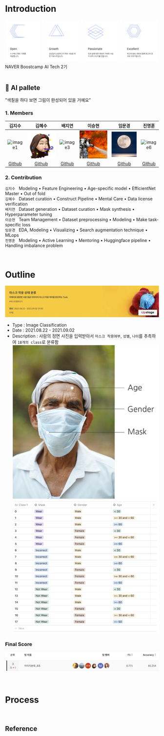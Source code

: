 <br/>

# Introduction  
![value_boostcamp](./_img/value_boostcamp.png)  
NAVER Boostcamp AI Tech 2기  
<br/>

## 🎨 AI pallete  
”색칠을 하다 보면 그림이 완성되어 있을 거예요”  
### 1. Members  
   
김지수|김혜수|배지연|이승현|임문경|진명훈 
:-:|:-:|:-:|:-:|:-:|:-:
![image1][image1]|![image2][image2]|![image3][image3]|![image4][image4]|![image5][image5]|![image6][image6]
[Github](https://github.com/memesoo99)|[Github](https://github.com/vgptnv)|[Github](https://github.com/jiiyeon)|[Github](https://github.com/lsh3163)|[Github](https://github.com/larcane97)|[Github](https://github.com/jinmang2)

### 2. Contribution  
`김지수` &nbsp; Modeling • Feature Engineering • Age-specific model • EfficientNet Master • Out of fold  
`김혜수` &nbsp; Dataset curation • Construct Pipeline • Mental Care • Data license verification  
`배지연` &nbsp; Dataset generation • Dataset curation • Mask synthesis • Hyperparameter tuning  
`이승현` &nbsp; Team Management • Dataset preprocessing • Modeling • Make task-specific loss  
`임문경` &nbsp; EDA, Modeling • Visualizing • Search augmentation technique • MLops  
`진명훈` &nbsp; Modeling • Active Learning • Mentoring • Huggingface pipeline • Handling imbalance problem  

[image1]: ./_img/김지수.jpeg
[image2]: ./_img/김혜수.png
[image3]: ./_img/배지연.jpeg
[image4]: ./_img/이승현.png
[image5]: ./_img/임문경.png
[image6]: ./_img/진명훈.jpeg 
  
<br/>
  
# Outline  
![competition_title](./_img/competition_title.png)

- Type : Image Classification
- Date : 2021.08.22 - 2021.09.02
- Description : 사람의 정면 사진을 입력받아서 `마스크 착용여부`, `성별`, `나이`를 추측하여 `18개의 class`로 분류함  
![mask_sample][mask_sample] ![class][class]

[mask_sample]: ./_img/mask_sample.png
[class]: ./_img/class.png

### Final Score  
![final_score](./_img/final_score.png)

<br/>

# Process

<br/>

## Reference


